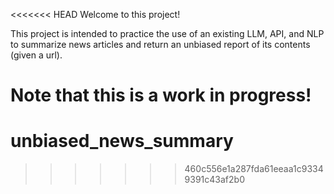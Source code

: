 <<<<<<< HEAD
Welcome to this project!

This project is intended to practice the use of an existing LLM, API, and NLP to summarize news articles and return an
unbiased report of its contents (given a url).

Note that this is a work in progress!
=======
# unbiased_news_summary
>>>>>>> 460c556e1a287fda61eeaa1c93349391c43af2b0
